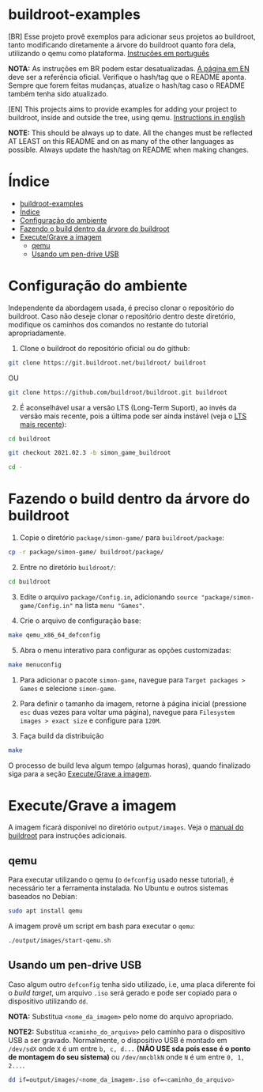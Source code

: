 # buildroot-examples

[BR]
Esse projeto provê exemplos para adicionar seus projetos ao buildroot, tanto modificando diretamente a árvore do buildroot quanto fora dela, utilizando o qemu como plataforma.
[Instruções em português](README.pt-br.md)

**NOTA:** As instruções em BR podem estar desatualizadas. [A página em EN](README.md) deve ser a referência oficial. Verifique o hash/tag que o README aponta.
Sempre que forem feitas mudanças, atualize o hash/tag caso o README também tenha sido atualizado.

[EN]
This projects aims to provide examples for adding your project to buildroot, inside and outside the tree, using qemu.
[Instructions in english](README.md)

**NOTE:** This should be always up to date. All the changes must be reflected AT LEAST on this README and on as many of the other languages as possible.
Always update the hash/tag on README when making changes.

# Índice
- [buildroot-examples](#buildroot-examples)
- [Índice](#índice)
- [Configuração do ambiente](#configuração-do-ambiente)
- [Fazendo o build dentro da árvore do buildroot](#fazendo-o-build-dentro-da-árvore-do-buildroot)
- [Execute/Grave a imagem](#executegrave-a-imagem)
  - [qemu](#qemu)
  - [Usando um pen-drive USB](#usando-um-pen-drive-usb)

# Configuração do ambiente
Independente da abordagem usada, é preciso clonar o repositório do buildroot.
Caso não deseje clonar o repositório dentro deste diretório, modifique os caminhos dos comandos no restante do tutorial apropriadamente.

1. Clone o buildroot do repositório oficial ou do github:
```bash
git clone https://git.buildroot.net/buildroot/ buildroot
```
OU
```bash
git clone https://github.com/buildroot/buildroot.git buildroot
```

2. É aconselhável usar a versão LTS (Long-Term Suport), ao invés da versão mais recente, pois a última pode ser ainda instável (veja o [LTS mais recente](https://buildroot.org/download.html)):
```bash
cd buildroot

git checkout 2021.02.3 -b simon_game_buildroot

cd -
```

# Fazendo o build dentro da árvore do buildroot
1. Copie o diretório `package/simon-game/` para `buildroot/package`:
```bash
cp -r package/simon-game/ buildroot/package/
```

2. Entre no diretório `buildroot/`:
```bash
cd buildroot
```

3. Edite o arquivo `package/Config.in`, adicionando `source "package/simon-game/Config.in"` na lista `menu "Games"`.

4. Crie o arquivo de configuração base:
```bash
make qemu_x86_64_defconfig
```

5. Abra o menu interativo para configurar as opções customizadas:
```bash
make menuconfig
```

   1. Para adicionar o pacote `simon-game`, navegue para `Target packages > Games` e selecione `simon-game`.

   2. Para definir o tamanho da imagem, retorne à página inicial (pressione `esc` duas vezes para voltar uma página), navegue para `Filesystem images > exact size` e configure para `120M`.

6. Faça build da distribuição
```bash
make
```
O processo de build leva algum tempo (algumas horas), quando finalizado siga para a seção [Execute/Grave a imagem](#executegrave-a-imagem).

# Execute/Grave a imagem

A imagem ficará disponível no diretório `output/images`. Veja o [manual do buildroot](https://buildroot.org/downloads/manual/manual.html#_boot_the_generated_images) para instruções adicionais.

## qemu

Para executar utilizando o qemu (o `defconfig` usado nesse tutorial), é necessário ter a ferramenta instalada.
No Ubuntu e outros sistemas baseados no Debian:
```bash
sudo apt install qemu
```

A imagem provê um script em bash para executar o `qemu`:
```bash
./output/images/start-qemu.sh
```

## Usando um pen-drive USB
Caso algum outro `defconfig` tenha sido utilizado, i.e, uma placa diferente foi o *build target*, um arquivo `.iso` será gerado e pode ser copiado para o dispositivo utilizando `dd`.

**NOTA:** Substitua `<nome_da_imagem>` pelo nome do arquivo apropriado.

**NOTE2:** Substitua `<caminho_do_arquivo>` pelo caminho para o dispositivo USB a ser gravado. Normalmente, o dispositivo USB é montado em `/dev/sdX` onde `X` é um entre `b, c, d...` **(NÃO USE sda pois esse é o ponto de montagem do seu sistema)** ou `/dev/mmcblkN` onde `N` é um entre `0, 1, 2...`.
```bash
dd if=output/images/<nome_da_imagem>.iso of=<caminho_do_arquivo>
```
